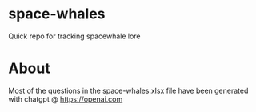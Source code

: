 # space-whales
Quick repo for tracking spacewhale lore

# About
Most of the questions in the space-whales.xlsx file have been generated with chatgpt @ https://openai.com
